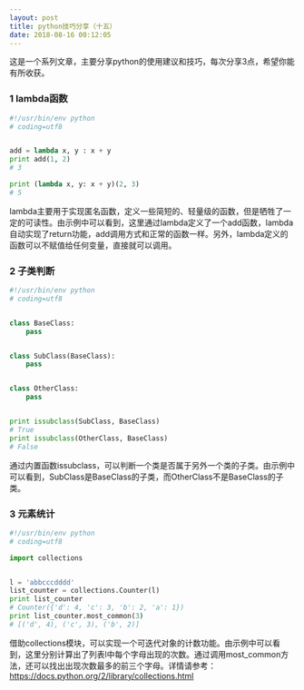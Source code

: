 ```yaml
---
layout: post
title: python技巧分享（十五）
date: 2018-08-16 00:12:05
---
```


这是一个系列文章，主要分享python的使用建议和技巧，每次分享3点，希望你能有所收获。

### 1 lambda函数

```python
#!/usr/bin/env python
# coding=utf8


add = lambda x, y : x + y
print add(1, 2)
# 3

print (lambda x, y: x + y)(2, 3)
# 5
```

lambda主要用于实现匿名函数，定义一些简短的、轻量级的函数，但是牺牲了一定的可读性。由示例中可以看到，这里通过lambda定义了一个add函数，lambda自动实现了return功能，add调用方式和正常的函数一样。另外，lambda定义的函数可以不赋值给任何变量，直接就可以调用。

### 2 子类判断

```python
#!/usr/bin/env python
# coding=utf8


class BaseClass:
    pass


class SubClass(BaseClass):
    pass


class OtherClass:
    pass


print issubclass(SubClass, BaseClass)
# True
print issubclass(OtherClass, BaseClass)
# False
```

通过内置函数issubclass，可以判断一个类是否属于另外一个类的子类。由示例中可以看到，SubClass是BaseClass的子类，而OtherClass不是BaseClass的子类。

### 3 元素统计

```python
#!/usr/bin/env python
# coding=utf8

import collections


l = 'abbcccdddd'
list_counter = collections.Counter(l)
print list_counter
# Counter({'d': 4, 'c': 3, 'b': 2, 'a': 1})
print list_counter.most_common(3)
# [('d', 4), ('c', 3), ('b', 2)]
```

借助collections模块，可以实现一个可迭代对象的计数功能。由示例中可以看到，这里分别计算出了列表l中每个字母出现的次数。通过调用most_common方法，还可以找出出现次数最多的前三个字母。详情请参考：https://docs.python.org/2/library/collections.html
